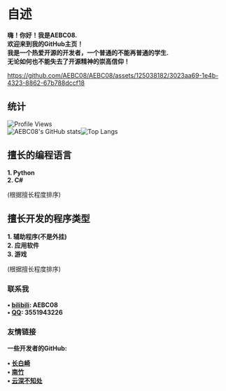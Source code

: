 # 自述
**嗨！你好！我是AEBC08.**  
**欢迎来到我的GitHub主页！**  
**我是一个热爱开源的开发者，一个普通的不能再普通的学生.**  
**无论如何也不能失去了开源精神的崇高信仰！**  


https://github.com/AEBC08/AEBC08/assets/125038182/3023aa69-1e4b-4323-8862-67b788dccf18


## 统计
![Profile Views](https://komarev.com/ghpvc/?username=AEBC08)  
![AEBC08's GitHub stats](https://github-readme-stats.vercel.app/api?username=AEBC08&show_icons=true&theme=radical)![Top Langs](https://github-readme-stats.vercel.app/api/top-langs/?username=AEBC08&layout=compact&theme=radical)
## 擅长的编程语言
**1. Python**  
**2. C#**  
  
(根据擅长程度排序)
## 擅长开发的程序类型
**1. 辅助程序(不是外挂)**  
**2. 应用软件**  
**3. 游戏**  
  
(根据擅长程度排序)
### 联系我
**• [bilibili](https://space.bilibili.com/510197857): AEBC08**  
**• [QQ](https://qm.qq.com/q/thCfA0ofVQ): 3551943226**
### 友情链接
**一些开发者的GitHub:**  
  
**• [长白崎](https://github.com/Changbaiqi)**  
**• [南竹](https://github.com/b4m600)**  
**• [云深不知处](https://github.com/luoguixin)**

